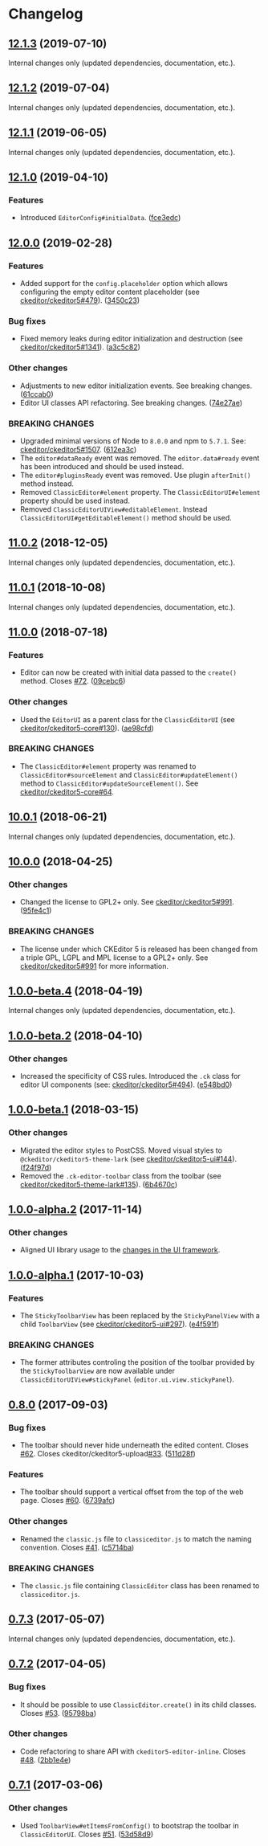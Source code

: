Changelog
=========

## [12.1.3](https://github.com/ckeditor/ckeditor5-editor-classic/compare/v12.1.2...v12.1.3) (2019-07-10)

Internal changes only (updated dependencies, documentation, etc.).


## [12.1.2](https://github.com/ckeditor/ckeditor5-editor-classic/compare/v12.1.1...v12.1.2) (2019-07-04)

Internal changes only (updated dependencies, documentation, etc.).


## [12.1.1](https://github.com/ckeditor/ckeditor5-editor-classic/compare/v12.1.0...v12.1.1) (2019-06-05)

Internal changes only (updated dependencies, documentation, etc.).


## [12.1.0](https://github.com/ckeditor/ckeditor5-editor-classic/compare/v12.0.0...v12.1.0) (2019-04-10)

### Features

* Introduced `EditorConfig#initialData`. ([fce3edc](https://github.com/ckeditor/ckeditor5-editor-classic/commit/fce3edc))


## [12.0.0](https://github.com/ckeditor/ckeditor5-editor-classic/compare/v11.0.2...v12.0.0) (2019-02-28)

### Features

* Added support for the `config.placeholder` option which allows configuring the empty editor content placeholder (see [ckeditor/ckeditor5#479](https://github.com/ckeditor/ckeditor5/issues/479)). ([3450c23](https://github.com/ckeditor/ckeditor5-editor-classic/commit/3450c23))

### Bug fixes

* Fixed memory leaks during editor initialization and destruction (see [ckeditor/ckeditor5#1341](https://github.com/ckeditor/ckeditor5/issues/1341)). ([a3c5c82](https://github.com/ckeditor/ckeditor5-editor-classic/commit/a3c5c82))

### Other changes

* Adjustments to new editor initialization events. See breaking changes. ([61ccab0](https://github.com/ckeditor/ckeditor5-editor-classic/commit/61ccab0))
* Editor UI classes API refactoring. See breaking changes. ([74e27ae](https://github.com/ckeditor/ckeditor5-editor-classic/commit/74e27ae))

### BREAKING CHANGES

* Upgraded minimal versions of Node to `8.0.0` and npm to `5.7.1`. See: [ckeditor/ckeditor5#1507](https://github.com/ckeditor/ckeditor5/issues/1507). ([612ea3c](https://github.com/ckeditor/ckeditor5-cloud-services/commit/612ea3c))
* The `editor#dataReady` event was removed. The `editor.data#ready` event has been introduced and should be used instead.
* The `editor#pluginsReady` event was removed. Use plugin `afterInit()` method instead.
* Removed `ClassicEditor#element` property. The `ClassicEditorUI#element` property should be used instead.
* Removed `ClassicEditorUIView#editableElement`. Instead `ClassicEditorUI#getEditableElement()` method should be used.


## [11.0.2](https://github.com/ckeditor/ckeditor5-editor-classic/compare/v11.0.1...v11.0.2) (2018-12-05)

Internal changes only (updated dependencies, documentation, etc.).


## [11.0.1](https://github.com/ckeditor/ckeditor5-editor-classic/compare/v11.0.0...v11.0.1) (2018-10-08)

Internal changes only (updated dependencies, documentation, etc.).


## [11.0.0](https://github.com/ckeditor/ckeditor5-editor-classic/compare/v10.0.1...v11.0.0) (2018-07-18)

### Features

* Editor can now be created with initial data passed to the `create()` method. Closes [#72](https://github.com/ckeditor/ckeditor5-editor-classic/issues/72). ([09cebc6](https://github.com/ckeditor/ckeditor5-editor-classic/commit/09cebc6))

### Other changes

* Used the `EditorUI` as a parent class for the `ClassicEditorUI` (see [ckeditor/ckeditor5-core#130](https://github.com/ckeditor/ckeditor5-core/issues/130)). ([ae98cfd](https://github.com/ckeditor/ckeditor5-editor-classic/commit/ae98cfd))

### BREAKING CHANGES

* The `ClassicEditor#element` property was renamed to `ClassicEditor#sourceElement` and `ClassicEditor#updateElement()` method to `ClassicEditor#updateSourceElement()`. See [ckeditor/ckeditor5-core#64](https://github.com/ckeditor/ckeditor5-core/issues/64).


## [10.0.1](https://github.com/ckeditor/ckeditor5-editor-classic/compare/v10.0.0...v10.0.1) (2018-06-21)

Internal changes only (updated dependencies, documentation, etc.).


## [10.0.0](https://github.com/ckeditor/ckeditor5-editor-classic/compare/v1.0.0-beta.4...v10.0.0) (2018-04-25)

### Other changes

* Changed the license to GPL2+ only. See [ckeditor/ckeditor5#991](https://github.com/ckeditor/ckeditor5/issues/991). ([95fe4c1](https://github.com/ckeditor/ckeditor5-editor-classic/commit/95fe4c1))

### BREAKING CHANGES

* The license under which CKEditor 5 is released has been changed from a triple GPL, LGPL and MPL license to a GPL2+ only. See [ckeditor/ckeditor5#991](https://github.com/ckeditor/ckeditor5/issues/991) for more information.


## [1.0.0-beta.4](https://github.com/ckeditor/ckeditor5-editor-classic/compare/v1.0.0-beta.2...v1.0.0-beta.4) (2018-04-19)

Internal changes only (updated dependencies, documentation, etc.).


## [1.0.0-beta.2](https://github.com/ckeditor/ckeditor5-editor-classic/compare/v1.0.0-beta.1...v1.0.0-beta.2) (2018-04-10)

### Other changes

* Increased the specificity of CSS rules. Introduced the `.ck` class for editor UI components (see: [ckeditor/ckeditor5#494](https://github.com/ckeditor/ckeditor5/issues/494)). ([e548bd0](https://github.com/ckeditor/ckeditor5-editor-classic/commit/e548bd0))


## [1.0.0-beta.1](https://github.com/ckeditor/ckeditor5-editor-classic/compare/v1.0.0-alpha.2...v1.0.0-beta.1) (2018-03-15)

### Other changes

* Migrated the editor styles to PostCSS. Moved visual styles to `@ckeditor/ckeditor5-theme-lark` (see [ckeditor/ckeditor5-ui#144](https://github.com/ckeditor/ckeditor5-ui/issues/144)). ([f24f97d](https://github.com/ckeditor/ckeditor5-editor-classic/commit/f24f97d))
* Removed the `.ck-editor-toolbar` class from the toolbar (see [ckeditor/ckeditor5-theme-lark#135](https://github.com/ckeditor/ckeditor5-theme-lark/issues/135)). ([6b4670c](https://github.com/ckeditor/ckeditor5-editor-classic/commit/6b4670c))


## [1.0.0-alpha.2](https://github.com/ckeditor/ckeditor5-editor-classic/compare/v1.0.0-alpha.1...v1.0.0-alpha.2) (2017-11-14)

### Other changes

* Aligned UI library usage to the [changes in the UI framework](https://github.com/ckeditor/ckeditor5-ui/pull/332).


## [1.0.0-alpha.1](https://github.com/ckeditor/ckeditor5-editor-classic/compare/v0.8.0...v1.0.0-alpha.1) (2017-10-03)

### Features

* The `StickyToolbarView` has been replaced by the `StickyPanelView` with a child `ToolbarView` (see [ckeditor/ckeditor5-ui#297](https://github.com/ckeditor/ckeditor5-ui/issues/297)). ([e4f591f](https://github.com/ckeditor/ckeditor5-editor-classic/commit/e4f591f))

### BREAKING CHANGES

* The former attributes controling the position of the toolbar provided by the `StickyToolbarView` are now available under `ClassicEditorUIView#stickyPanel` (`editor.ui.view.stickyPanel`).


## [0.8.0](https://github.com/ckeditor/ckeditor5-editor-classic/compare/v0.7.3...v0.8.0) (2017-09-03)

### Bug fixes

* The toolbar should never hide underneath the edited content. Closes [#62](https://github.com/ckeditor/ckeditor5-editor-classic/issues/62). Closes ckeditor/ckeditor5-upload[#33](https://github.com/ckeditor/ckeditor5-editor-classic/issues/33). ([511d28f](https://github.com/ckeditor/ckeditor5-editor-classic/commit/511d28f))

### Features

* The toolbar should support a vertical offset from the top of the web page. Closes [#60](https://github.com/ckeditor/ckeditor5-editor-classic/issues/60). ([6739afc](https://github.com/ckeditor/ckeditor5-editor-classic/commit/6739afc))

### Other changes

* Renamed the `classic.js` file to `classiceditor.js` to match the naming convention. Closes [#41](https://github.com/ckeditor/ckeditor5-editor-classic/issues/41). ([c5714ba](https://github.com/ckeditor/ckeditor5-editor-classic/commit/c5714ba))

### BREAKING CHANGES

* The `classic.js` file containing `ClassicEditor` class has been renamed to `classiceditor.js`.


## [0.7.3](https://github.com/ckeditor/ckeditor5-editor-classic/compare/v0.7.2...v0.7.3) (2017-05-07)

Internal changes only (updated dependencies, documentation, etc.).

## [0.7.2](https://github.com/ckeditor/ckeditor5-editor-classic/compare/v0.7.1...v0.7.2) (2017-04-05)

### Bug fixes

* It should be possible to use `ClassicEditor.create()` in its child classes. Closes [#53](https://github.com/ckeditor/ckeditor5-editor-classic/issues/53). ([95798ba](https://github.com/ckeditor/ckeditor5-editor-classic/commit/95798ba))

### Other changes

* Code refactoring to share API with `ckeditor5-editor-inline`. Closes [#48](https://github.com/ckeditor/ckeditor5-editor-classic/issues/48). ([2bb1e4e](https://github.com/ckeditor/ckeditor5-editor-classic/commit/2bb1e4e))


## [0.7.1](https://github.com/ckeditor/ckeditor5-editor-classic/compare/v0.7.0...v0.7.1) (2017-03-06)

### Other changes

* Used `ToolbarView#etItemsFromConfig()` to bootstrap the toolbar in `ClassicEditorUI`. Closes [#51](https://github.com/ckeditor/ckeditor5/issues/51). ([53d58d9](https://github.com/ckeditor/ckeditor5-editor-classic/commit/53d58d9))
